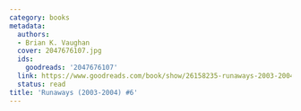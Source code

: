 ```yaml
---
category: books
metadata:
  authors:
  - Brian K. Vaughan
  cover: 2047676107.jpg
  ids:
    goodreads: '2047676107'
  link: https://www.goodreads.com/book/show/26158235-runaways-2003-2004-6
  status: read
title: 'Runaways (2003-2004) #6'
---
```

